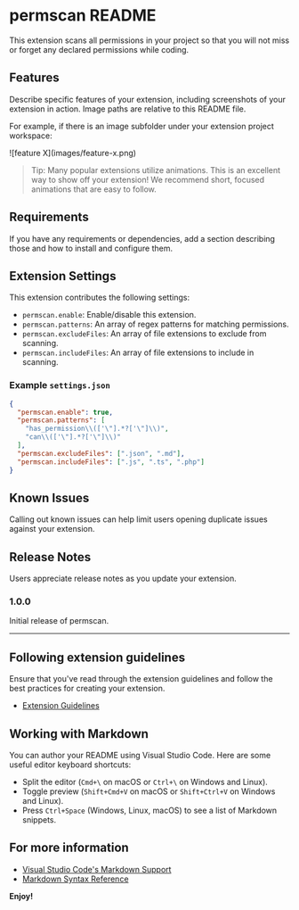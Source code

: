 # permscan README

This extension scans all permissions in your project so that you will not miss or forget any declared permissions while coding.

## Features

Describe specific features of your extension, including screenshots of your extension in action. Image paths are relative to this README file.

For example, if there is an image subfolder under your extension project workspace:

\!\[feature X\]\(images/feature-x.png\)

> Tip: Many popular extensions utilize animations. This is an excellent way to show off your extension! We recommend short, focused animations that are easy to follow.

## Requirements

If you have any requirements or dependencies, add a section describing those and how to install and configure them.

## Extension Settings

This extension contributes the following settings:

- `permscan.enable`: Enable/disable this extension.
- `permscan.patterns`: An array of regex patterns for matching permissions.
- `permscan.excludeFiles`: An array of file extensions to exclude from scanning.
- `permscan.includeFiles`: An array of file extensions to include in scanning.

### Example `settings.json`

```json
{
  "permscan.enable": true,
  "permscan.patterns": [
    "has_permission\\(['\"].*?['\"]\\)",
    "can\\(['\"].*?['\"]\\)"
  ],
  "permscan.excludeFiles": [".json", ".md"],
  "permscan.includeFiles": [".js", ".ts", ".php"]
}
```

## Known Issues

Calling out known issues can help limit users opening duplicate issues against your extension.

## Release Notes

Users appreciate release notes as you update your extension.

### 1.0.0

Initial release of permscan.

---

## Following extension guidelines

Ensure that you've read through the extension guidelines and follow the best practices for creating your extension.

- [Extension Guidelines](https://code.visualstudio.com/api/references/extension-guidelines)

## Working with Markdown

You can author your README using Visual Studio Code. Here are some useful editor keyboard shortcuts:

- Split the editor (`Cmd+\` on macOS or `Ctrl+\` on Windows and Linux).
- Toggle preview (`Shift+Cmd+V` on macOS or `Shift+Ctrl+V` on Windows and Linux).
- Press `Ctrl+Space` (Windows, Linux, macOS) to see a list of Markdown snippets.

## For more information

- [Visual Studio Code's Markdown Support](http://code.visualstudio.com/docs/languages/markdown)
- [Markdown Syntax Reference](https://help.github.com/articles/markdown-basics/)

**Enjoy!**
